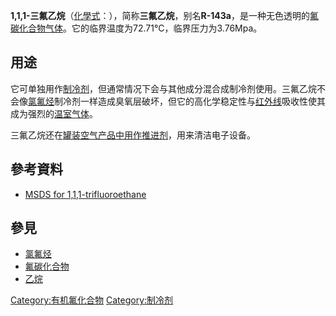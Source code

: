 **1,1,1-三氟乙烷**（[化學式](https://zh.wikipedia.org/wiki/化學式 "wikilink")：），简称**三氟乙烷**，别名**R-143a**，是一种无色透明的[氟碳化合物气体](https://zh.wikipedia.org/wiki/氟碳化合物 "wikilink")。它的临界温度为72.71°C，临界压力为3.76Mpa。

## 用途

它可单独用作[制冷剂](../Page/制冷剂.md "wikilink")，但通常情况下会与其他成分混合成制冷剂使用。三氟乙烷不会像[氯氟烃](../Page/氯氟烃.md "wikilink")制冷剂一样造成臭氧层破坏，但它的高化学稳定性与[红外线](../Page/红外线.md "wikilink")吸收性使其成为强烈的[温室气体](../Page/温室气体.md "wikilink")。

三氟乙烷还在[罐装空气产品中用作推进剂](https://zh.wikipedia.org/wiki/罐装空气 "wikilink")，用来清洁电子设备。

## 參考資料

  - [MSDS for 1,1,1-trifluoroethane](http://encyclopedia.airliquide.com/sds/en/118_AL_EN.pdf)

## 參見

  - [氯氟烃](../Page/氯氟烃.md "wikilink")
  - [氟碳化合物](https://zh.wikipedia.org/wiki/氟碳化合物 "wikilink")
  - [乙烷](../Page/乙烷.md "wikilink")

[Category:有机氟化合物](https://zh.wikipedia.org/wiki/Category:有机氟化合物 "wikilink") [Category:制冷剂](https://zh.wikipedia.org/wiki/Category:制冷剂 "wikilink")